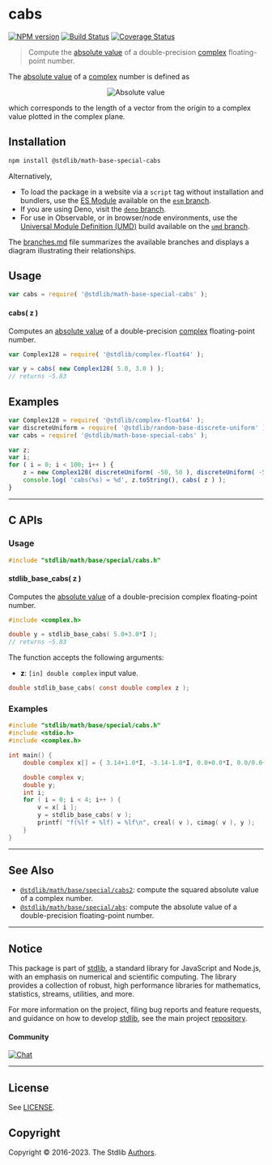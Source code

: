 <!--

@license Apache-2.0

Copyright (c) 2018 The Stdlib Authors.

Licensed under the Apache License, Version 2.0 (the "License");
you may not use this file except in compliance with the License.
You may obtain a copy of the License at

   http://www.apache.org/licenses/LICENSE-2.0

Unless required by applicable law or agreed to in writing, software
distributed under the License is distributed on an "AS IS" BASIS,
WITHOUT WARRANTIES OR CONDITIONS OF ANY KIND, either express or implied.
See the License for the specific language governing permissions and
limitations under the License.

-->

# cabs

[![NPM version][npm-image]][npm-url] [![Build Status][test-image]][test-url] [![Coverage Status][coverage-image]][coverage-url] <!-- [![dependencies][dependencies-image]][dependencies-url] -->

> Compute the [absolute value][absolute-value] of a double-precision [complex][@stdlib/complex/float64] floating-point number.

<section class="intro">

The [absolute value][absolute-value] of a [complex][@stdlib/complex/float64] number is defined as

<!-- <equation class="equation" label="eq:absolute_value_complex" align="center" raw="|a + bi| = \sqrt{a^2 + b^2}" alt="Absolute value"> -->

<div class="equation" align="center" data-raw-text="|a + bi| = \sqrt{a^2 + b^2}" data-equation="eq:absolute_value_complex">
    <img src="https://cdn.jsdelivr.net/gh/stdlib-js/stdlib@d4edb68b52a6c646be5683023c5a24890300727f/lib/node_modules/@stdlib/math/base/special/cabs/docs/img/equation_absolute_value_complex.svg" alt="Absolute value">
    <br>
</div>

<!-- </equation> -->

which corresponds to the length of a vector from the origin to a complex value plotted in the complex plane.

</section>

<!-- /.intro -->

<section class="installation">

## Installation

```bash
npm install @stdlib/math-base-special-cabs
```

Alternatively,

-   To load the package in a website via a `script` tag without installation and bundlers, use the [ES Module][es-module] available on the [`esm` branch][esm-url].
-   If you are using Deno, visit the [`deno` branch][deno-url].
-   For use in Observable, or in browser/node environments, use the [Universal Module Definition (UMD)][umd] build available on the [`umd` branch][umd-url].

The [branches.md][branches-url] file summarizes the available branches and displays a diagram illustrating their relationships.

</section>

<section class="usage">

## Usage

```javascript
var cabs = require( '@stdlib/math-base-special-cabs' );
```

#### cabs( z )

Computes an [absolute value][absolute-value] of a double-precision [complex][@stdlib/complex/float64] floating-point number.

```javascript
var Complex128 = require( '@stdlib/complex-float64' );

var y = cabs( new Complex128( 5.0, 3.0 ) );
// returns ~5.83
```

</section>

<!-- /.usage -->

<section class="examples">

## Examples

<!-- eslint-disable max-len -->

<!-- eslint no-undef: "error" -->

```javascript
var Complex128 = require( '@stdlib/complex-float64' );
var discreteUniform = require( '@stdlib/random-base-discrete-uniform' );
var cabs = require( '@stdlib/math-base-special-cabs' );

var z;
var i;
for ( i = 0; i < 100; i++ ) {
    z = new Complex128( discreteUniform( -50, 50 ), discreteUniform( -50, 50 ) );
    console.log( 'cabs(%s) = %d', z.toString(), cabs( z ) );
}
```

</section>

<!-- /.examples -->

<!-- C interface documentation. -->

* * *

<section class="c">

## C APIs

<!-- Section to include introductory text. Make sure to keep an empty line after the intro `section` element and another before the `/section` close. -->

<section class="intro">

</section>

<!-- /.intro -->

<!-- C usage documentation. -->

<section class="usage">

### Usage

```c
#include "stdlib/math/base/special/cabs.h"
```

#### stdlib_base_cabs( z )

Computes the [absolute value][absolute-value] of a double-precision complex floating-point number.

```c
#include <complex.h>

double y = stdlib_base_cabs( 5.0+3.0*I );
// returns ~5.83
```

The function accepts the following arguments:

-   **z**: `[in] double complex` input value.

```c
double stdlib_base_cabs( const double complex z );
```

</section>

<!-- /.usage -->

<!-- C API usage notes. Make sure to keep an empty line after the `section` element and another before the `/section` close. -->

<section class="notes">

</section>

<!-- /.notes -->

<!-- C API usage examples. -->

<section class="examples">

### Examples

```c
#include "stdlib/math/base/special/cabs.h"
#include <stdio.h>
#include <complex.h>

int main() {
    double complex x[] = { 3.14+1.0*I, -3.14-1.0*I, 0.0+0.0*I, 0.0/0.0+0.0/0.0*I };

    double complex v;
    double y;
    int i;
    for ( i = 0; i < 4; i++ ) {
        v = x[ i ];
        y = stdlib_base_cabs( v );
        printf( "f(%lf + %lf) = %lf\n", creal( v ), cimag( v ), y );
    }
}
```

</section>

<!-- /.examples -->

</section>

<!-- /.c -->

<!-- Section for related `stdlib` packages. Do not manually edit this section, as it is automatically populated. -->

<section class="related">

* * *

## See Also

-   <span class="package-name">[`@stdlib/math/base/special/cabs2`][@stdlib/math/base/special/cabs2]</span><span class="delimiter">: </span><span class="description">compute the squared absolute value of a complex number.</span>
-   <span class="package-name">[`@stdlib/math/base/special/abs`][@stdlib/math/base/special/abs]</span><span class="delimiter">: </span><span class="description">compute the absolute value of a double-precision floating-point number.</span>

</section>

<!-- /.related -->

<!-- Section for all links. Make sure to keep an empty line after the `section` element and another before the `/section` close. -->


<section class="main-repo" >

* * *

## Notice

This package is part of [stdlib][stdlib], a standard library for JavaScript and Node.js, with an emphasis on numerical and scientific computing. The library provides a collection of robust, high performance libraries for mathematics, statistics, streams, utilities, and more.

For more information on the project, filing bug reports and feature requests, and guidance on how to develop [stdlib][stdlib], see the main project [repository][stdlib].

#### Community

[![Chat][chat-image]][chat-url]

---

## License

See [LICENSE][stdlib-license].


## Copyright

Copyright &copy; 2016-2023. The Stdlib [Authors][stdlib-authors].

</section>

<!-- /.stdlib -->

<!-- Section for all links. Make sure to keep an empty line after the `section` element and another before the `/section` close. -->

<section class="links">

[npm-image]: http://img.shields.io/npm/v/@stdlib/math-base-special-cabs.svg
[npm-url]: https://npmjs.org/package/@stdlib/math-base-special-cabs

[test-image]: https://github.com/stdlib-js/math-base-special-cabs/actions/workflows/test.yml/badge.svg?branch=main
[test-url]: https://github.com/stdlib-js/math-base-special-cabs/actions/workflows/test.yml?query=branch:main

[coverage-image]: https://img.shields.io/codecov/c/github/stdlib-js/math-base-special-cabs/main.svg
[coverage-url]: https://codecov.io/github/stdlib-js/math-base-special-cabs?branch=main

<!--

[dependencies-image]: https://img.shields.io/david/stdlib-js/math-base-special-cabs.svg
[dependencies-url]: https://david-dm.org/stdlib-js/math-base-special-cabs/main

-->

[chat-image]: https://img.shields.io/gitter/room/stdlib-js/stdlib.svg
[chat-url]: https://gitter.im/stdlib-js/stdlib/

[stdlib]: https://github.com/stdlib-js/stdlib

[stdlib-authors]: https://github.com/stdlib-js/stdlib/graphs/contributors

[umd]: https://github.com/umdjs/umd
[es-module]: https://developer.mozilla.org/en-US/docs/Web/JavaScript/Guide/Modules

[deno-url]: https://github.com/stdlib-js/math-base-special-cabs/tree/deno
[umd-url]: https://github.com/stdlib-js/math-base-special-cabs/tree/umd
[esm-url]: https://github.com/stdlib-js/math-base-special-cabs/tree/esm
[branches-url]: https://github.com/stdlib-js/math-base-special-cabs/blob/main/branches.md

[stdlib-license]: https://raw.githubusercontent.com/stdlib-js/math-base-special-cabs/main/LICENSE

[absolute-value]: https://en.wikipedia.org/wiki/Absolute_value

[@stdlib/complex/float64]: https://github.com/stdlib-js/complex-float64

<!-- <related-links> -->

[@stdlib/math/base/special/cabs2]: https://github.com/stdlib-js/math-base-special-cabs2

[@stdlib/math/base/special/abs]: https://github.com/stdlib-js/math-base-special-abs

<!-- </related-links> -->

</section>

<!-- /.links -->
